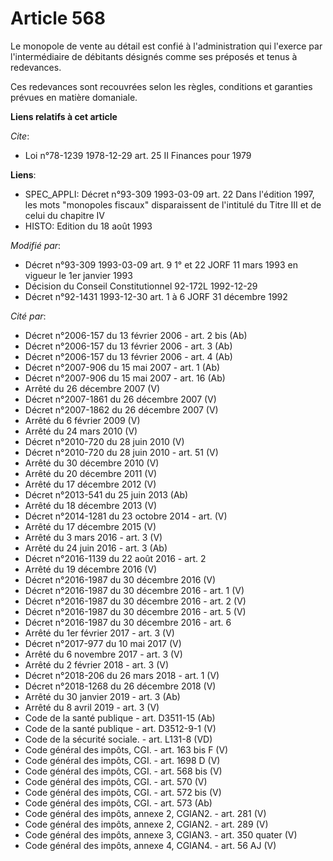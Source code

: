 # Article 568

Le monopole de vente au détail est confié à l'administration qui l'exerce par l'intermédiaire de débitants désignés comme ses
préposés et tenus à redevances.

Ces redevances sont recouvrées selon les règles, conditions et garanties prévues en matière domaniale.

**Liens relatifs à cet article**

_Cite_:

  - Loi n°78-1239 1978-12-29 art. 25 II Finances pour 1979

**Liens**:

  - SPEC_APPLI: Décret n°93-309 1993-03-09 art. 22 Dans l'édition 1997, les mots "monopoles fiscaux" disparaissent de l'intitulé du Titre III et de celui du chapitre IV
  - HISTO: Edition du 18 août 1993

_Modifié par_:

  - Décret n°93-309 1993-03-09 art. 9 1° et 22 JORF 11 mars 1993 en vigueur le 1er janvier 1993
  - Décision du Conseil Constitutionnel 92-172L 1992-12-29
  - Décret n°92-1431 1993-12-30 art. 1 à 6 JORF 31 décembre 1992

_Cité par_:

  - Décret n°2006-157 du 13 février 2006 - art. 2 bis (Ab)
  - Décret n°2006-157 du 13 février 2006 - art. 3 (Ab)
  - Décret n°2006-157 du 13 février 2006 - art. 4 (Ab)
  - Décret n°2007-906 du 15 mai 2007 - art. 1 (Ab)
  - Décret n°2007-906 du 15 mai 2007 - art. 16 (Ab)
  - Arrêté du 26 décembre 2007 (V)
  - Décret n°2007-1861 du 26 décembre 2007 (V)
  - Décret n°2007-1862 du 26 décembre 2007 (V)
  - Arrêté du 6 février 2009 (V)
  - Arrêté du 24 mars 2010 (V)
  - Décret n°2010-720 du 28 juin 2010 (V)
  - Décret n°2010-720 du 28 juin 2010 - art. 51 (V)
  - Arrêté du 30 décembre 2010 (V)
  - Arrêté du 20 décembre 2011 (V)
  - Arrêté du 17 décembre 2012 (V)
  - Décret n°2013-541 du 25 juin 2013 (Ab)
  - Arrêté du 18 décembre 2013 (V)
  - Décret n°2014-1281 du 23 octobre 2014 - art. (V)
  - Arrêté du 17 décembre 2015 (V)
  - Arrêté du 3 mars 2016 - art. 3 (V)
  - Arrêté du 24 juin 2016 - art. 3 (Ab)
  - Décret n°2016-1139 du 22 août 2016 - art. 2
  - Arrêté du 19 décembre 2016 (V)
  - Décret n°2016-1987 du 30 décembre 2016 (V)
  - Décret n°2016-1987 du 30 décembre 2016 - art. 1 (V)
  - Décret n°2016-1987 du 30 décembre 2016 - art. 2 (V)
  - Décret n°2016-1987 du 30 décembre 2016 - art. 5 (V)
  - Décret n°2016-1987 du 30 décembre 2016 - art. 6
  - Arrêté du 1er février 2017 - art. 3 (V)
  - Décret n°2017-977 du 10 mai 2017 (V)
  - Arrêté du 6 novembre 2017 - art. 3 (V)
  - Arrêté du 2 février 2018 - art. 3 (V)
  - Décret n°2018-206 du 26 mars 2018 - art. 1 (V)
  - Décret n°2018-1268 du 26 décembre 2018 (V)
  - Arrêté du 30 janvier 2019 - art. 3 (Ab)
  - Arrêté du 8 avril 2019 - art. 3 (V)
  - Code de la santé publique - art. D3511-15 (Ab)
  - Code de la santé publique - art. D3512-9-1 (V)
  - Code de la sécurité sociale. - art. L131-8 (VD)
  - Code général des impôts, CGI. - art. 163 bis F (V)
  - Code général des impôts, CGI. - art. 1698 D (V)
  - Code général des impôts, CGI. - art. 568 bis (V)
  - Code général des impôts, CGI. - art. 570 (V)
  - Code général des impôts, CGI. - art. 572 bis (V)
  - Code général des impôts, CGI. - art. 573 (Ab)
  - Code général des impôts, annexe 2, CGIAN2. - art. 281 (V)
  - Code général des impôts, annexe 2, CGIAN2. - art. 289 (V)
  - Code général des impôts, annexe 3, CGIAN3. - art. 350 quater (V)
  - Code général des impôts, annexe 4, CGIAN4. - art. 56 AJ (V)
